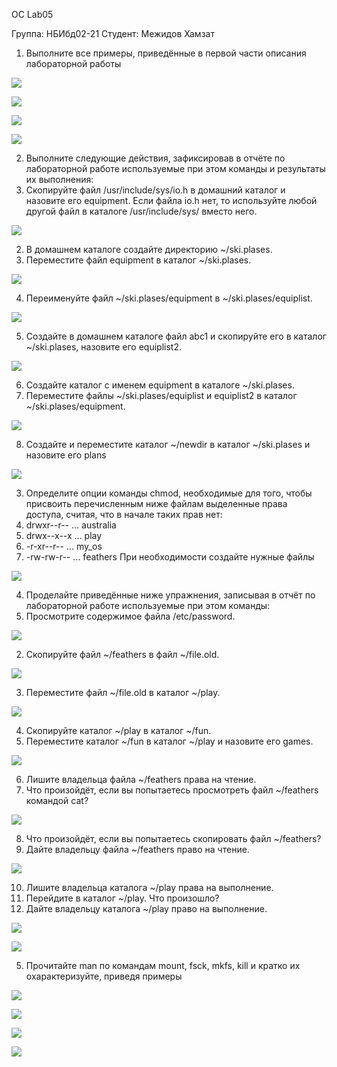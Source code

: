 ﻿OC Lab05 

Группа: НБИбд02-21 Студент: Межидов Хамзат 

1. Выполните все примеры, приведённые в первой части описания лабораторной работы 

![](Aspose.Words.7cb30c0b-fae8-4f2d-a9f0-5cb339ce22d1.001.png)

![](Aspose.Words.7cb30c0b-fae8-4f2d-a9f0-5cb339ce22d1.002.png)

![](Aspose.Words.7cb30c0b-fae8-4f2d-a9f0-5cb339ce22d1.003.png)

![](Aspose.Words.7cb30c0b-fae8-4f2d-a9f0-5cb339ce22d1.004.png)

2. Выполните следующие действия, зафиксировав в отчёте по лабораторной работе используемые при этом команды и результаты их выполнения:  
1. Скопируйте файл /usr/include/sys/io.h в домашний каталог и назовите его equipment. Если файла io.h нет, то используйте любой другой файл в каталоге /usr/include/sys/ вместо него.  

![](Aspose.Words.7cb30c0b-fae8-4f2d-a9f0-5cb339ce22d1.005.png)

2. В домашнем каталоге создайте директорию ~/ski.plases.  
2. Переместите файл equipment в каталог ~/ski.plases.  

![](Aspose.Words.7cb30c0b-fae8-4f2d-a9f0-5cb339ce22d1.006.png)

4. Переименуйте файл ~/ski.plases/equipment в ~/ski.plases/equiplist.  

![](Aspose.Words.7cb30c0b-fae8-4f2d-a9f0-5cb339ce22d1.007.png)

5. Создайте в домашнем каталоге файл abc1 и скопируйте его в каталог ~/ski.plases, назовите его equiplist2. 

![](Aspose.Words.7cb30c0b-fae8-4f2d-a9f0-5cb339ce22d1.008.png)

6. Создайте каталог с именем equipment в каталоге ~/ski.plases.  
6. Переместите файлы ~/ski.plases/equiplist и equiplist2 в каталог ~/ski.plases/equipment.  

![](Aspose.Words.7cb30c0b-fae8-4f2d-a9f0-5cb339ce22d1.009.jpeg)

8. Создайте и переместите каталог ~/newdir в каталог ~/ski.plases и назовите его plans 

![](Aspose.Words.7cb30c0b-fae8-4f2d-a9f0-5cb339ce22d1.010.png)

3. Определите опции команды chmod, необходимые для того, чтобы присвоить перечисленным ниже файлам выделенные права доступа, считая, что в начале таких прав нет: 
1. drwxr--r-- ... australia  
1. drwx--x--x ... play  
1. -r-xr--r-- ... my\_os 
1. -rw-rw-r-- ... feathers При необходимости создайте нужные файлы 

![](Aspose.Words.7cb30c0b-fae8-4f2d-a9f0-5cb339ce22d1.011.jpeg)

4. Проделайте приведённые ниже упражнения, записывая в отчёт по лабораторной работе используемые при этом команды:  
1. Просмотрите содержимое файла /etc/password.

![](Aspose.Words.7cb30c0b-fae8-4f2d-a9f0-5cb339ce22d1.012.png)

2. Скопируйте файл ~/feathers в файл ~/file.old.  

![](Aspose.Words.7cb30c0b-fae8-4f2d-a9f0-5cb339ce22d1.013.png)

3. Переместите файл ~/file.old в каталог ~/play. 

![](Aspose.Words.7cb30c0b-fae8-4f2d-a9f0-5cb339ce22d1.014.png)

4. Скопируйте каталог ~/play в каталог ~/fun.  
4. Переместите каталог ~/fun в каталог ~/play и назовите его games. 

![](Aspose.Words.7cb30c0b-fae8-4f2d-a9f0-5cb339ce22d1.012.png)

6. Лишите владельца файла ~/feathers права на чтение.  
6. Что произойдёт, если вы попытаетесь просмотреть файл ~/feathers командой cat? 

![](Aspose.Words.7cb30c0b-fae8-4f2d-a9f0-5cb339ce22d1.015.png)

8. Что произойдёт, если вы попытаетесь скопировать файл ~/feathers?  
8. Дайте владельцу файла ~/feathers право на чтение. 

![](Aspose.Words.7cb30c0b-fae8-4f2d-a9f0-5cb339ce22d1.016.png)

10. Лишите владельца каталога ~/play права на выполнение.  
10. Перейдите в каталог ~/play. Что произошло? 
10. Дайте владельцу каталога ~/play право на выполнение.  

![](Aspose.Words.7cb30c0b-fae8-4f2d-a9f0-5cb339ce22d1.017.png)

![](Aspose.Words.7cb30c0b-fae8-4f2d-a9f0-5cb339ce22d1.018.png)

5. Прочитайте man по командам mount, fsck, mkfs, kill и кратко их охарактеризуйте, приведя примеры 

![](Aspose.Words.7cb30c0b-fae8-4f2d-a9f0-5cb339ce22d1.019.jpeg)

![](Aspose.Words.7cb30c0b-fae8-4f2d-a9f0-5cb339ce22d1.020.jpeg)

![](Aspose.Words.7cb30c0b-fae8-4f2d-a9f0-5cb339ce22d1.021.jpeg)

![](Aspose.Words.7cb30c0b-fae8-4f2d-a9f0-5cb339ce22d1.022.jpeg)
